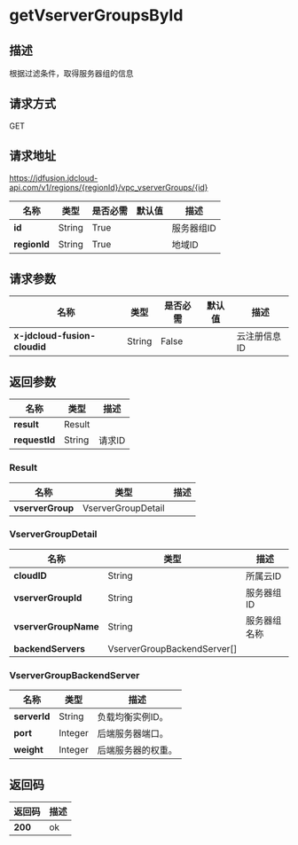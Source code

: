 # getVserverGroupsById


## 描述
根据过滤条件，取得服务器组的信息

## 请求方式
GET

## 请求地址
https://jdfusion.jdcloud-api.com/v1/regions/{regionId}/vpc_vserverGroups/{id}

|名称|类型|是否必需|默认值|描述|
|---|---|---|---|---|
|**id**|String|True| |服务器组ID|
|**regionId**|String|True| |地域ID|

## 请求参数
|名称|类型|是否必需|默认值|描述|
|---|---|---|---|---|
|**x-jdcloud-fusion-cloudid**|String|False| |云注册信息ID|


## 返回参数
|名称|类型|描述|
|---|---|---|
|**result**|Result| |
|**requestId**|String|请求ID|

### Result
|名称|类型|描述|
|---|---|---|
|**vserverGroup**|VserverGroupDetail| |
### VserverGroupDetail
|名称|类型|描述|
|---|---|---|
|**cloudID**|String|所属云ID|
|**vserverGroupId**|String|服务器组ID|
|**vserverGroupName**|String|服务器组名称|
|**backendServers**|VserverGroupBackendServer[]| |
### VserverGroupBackendServer
|名称|类型|描述|
|---|---|---|
|**serverId**|String|负载均衡实例ID。|
|**port**|Integer|后端服务器端口。|
|**weight**|Integer|后端服务器的权重。|

## 返回码
|返回码|描述|
|---|---|
|**200**|ok|
